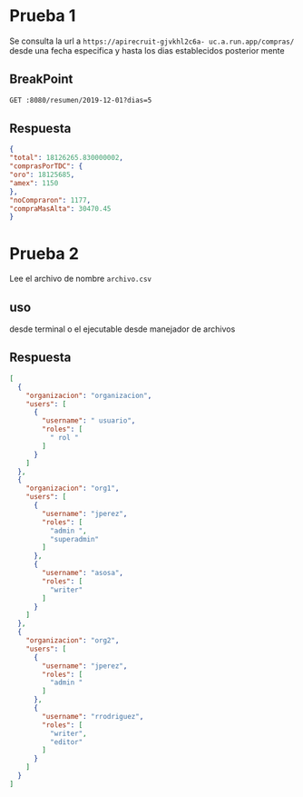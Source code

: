 # Prueba 1

Se consulta la url  a ```https://apirecruit-gjvkhl2c6a-
uc.a.run.app/compras/ ``` desde una fecha especifica y hasta los dias establecidos posterior mente


## BreakPoint

``` html
GET :8080/resumen/2019-12-01?dias=5
```

## Respuesta


``` json
{
"total": 18126265.830000002,
"comprasPorTDC": {
"oro": 18125685,
"amex": 1150
},
"noCompraron": 1177,
"compraMasAlta": 30470.45
}
```
# Prueba 2
Lee el archivo de nombre ```archivo.csv``` 
## uso

desde terminal o el ejecutable desde manejador de archivos
## Respuesta
``` json
[
  {
    "organizacion": "organizacion",
    "users": [
      {
        "username": " usuario",
        "roles": [
          " rol "
        ]
      }
    ]
  },
  {
    "organizacion": "org1",
    "users": [
      {
        "username": "jperez",
        "roles": [
          "admin ",
          "superadmin"
        ]
      },
      {
        "username": "asosa",
        "roles": [
          "writer"
        ]
      }
    ]
  },
  {
    "organizacion": "org2",
    "users": [
      {
        "username": "jperez",
        "roles": [
          "admin "
        ]
      },
      {
        "username": "rrodriguez",
        "roles": [
          "writer",
          "editor"
        ]
      }
    ]
  }
]
```